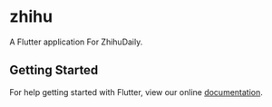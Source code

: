 # zhihu

A Flutter application For ZhihuDaily.

## Getting Started

For help getting started with Flutter, view our online
[documentation](https://flutter.io/).
